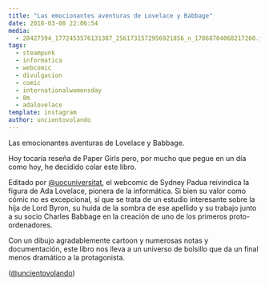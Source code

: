 ```yaml
---
title: "Las emocionantes aventuras de Lovelace y Babbage"
date: 2018-03-08 22:06:54
media: 
  - 28427594_1772453576131387_2561731572956921856_n_17868704068217260.jpg
tags: 
  - steampunk
  - informatica
  - webcomic
  - divulgacion
  - comic
  - internationalwomensday
  - 8m
  - adalovelace
template: instagram
author: uncientovolando
---
```


Las emocionantes aventuras de Lovelace y Babbage.


Hoy tocaría reseña de Paper Girls pero, por mucho que pegue en un día como hoy, he decidido colar este libro.


Editado por [@uocuniversitat](https://instagram.com/uocuniversitat), el webcomic de Sydney Padua reivindica la figura de Ada Lovelace, pionera de la informática. Si bien su valor como cómic no es excepcional, sí que se trata de un estudio interesante sobre la hija de Lord Byron, su huida de la sombra de ese apellido y su trabajo junto a su socio Charles Babbage en la creación de uno de los primeros proto-ordenadores.


Con un dibujo agradablemente cartoon y numerosas notas y documentación, este libro nos lleva a un universo de bolsillo que da un final menos dramático a la protagonista.


([@uncientovolando](https://instagram.com/uncientovolando))
